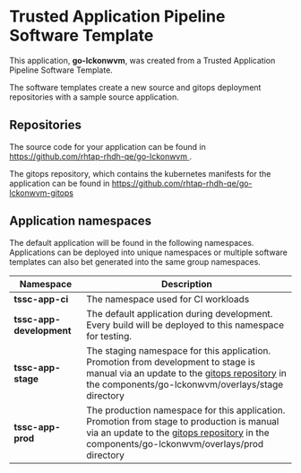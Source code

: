 # Trusted Application Pipeline Software Template

This application, **go-lckonwvm**, was created from a Trusted Application Pipeline Software Template.

The software templates create a new source and gitops deployment repositories with a sample source application. 

## Repositories

The source code for your application can be found in [https://github.com/rhtap-rhdh-qe/go-lckonwvm ](https://github.com/rhtap-rhdh-qe/go-lckonwvm ).
 
The gitops repository, which contains the kubernetes manifests for the application can be found in 
[https://github.com/rhtap-rhdh-qe/go-lckonwvm-gitops ](https://github.com/rhtap-rhdh-qe/go-lckonwvm-gitops ) 

## Application namespaces 

The default application will be found in the following namespaces. Applications can be deployed into unique namespaces or multiple software templates can also bet generated into the same group namespaces.  

|  Namespace   |  Description   |  
| -------- | -------- |
| **tssc-app-ci** | The namespace used for CI workloads |
| **tssc-app-development** | The default application during development. Every build will be deployed to this namespace for testing. |
| **tssc-app-stage** | The staging namespace for this application. Promotion from development to stage is manual via an update to the [gitops repository](https://github.com/rhtap-rhdh-qe/go-lckonwvm-gitops ) in the components/go-lckonwvm/overlays/stage directory |
| **tssc-app-prod** | The production namespace for this application. Promotion from stage to production is manual via an update to the [gitops repository](https://github.com/rhtap-rhdh-qe/go-lckonwvm-gitops ) in the components/go-lckonwvm/overlays/prod directory |